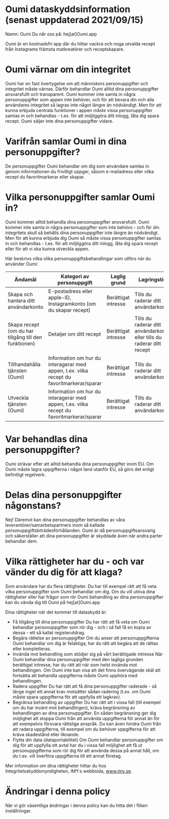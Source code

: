 # Oumi dataskyddsinformation (senast uppdaterad 2021/09/15)

Namn: Oumi 
Du når oss på: hej[at]Oumi.app 

Oumi är en kostnadsfri app där du hittar vackra och noga utvalda recept från Instagrams främsta matkreatörer och receptskapare. 

# Oumi värnar om din integritet
Oumi har en fast övertygelse om att människors personuppgifter och integritet måste värnas. Därför behandlar Oumi alltid dina personuppgifter ansvarsfullt och transparent. Oumi kommer inte samla in några personuppgifter som appen inte behöver, och för att bevara din och alla användares integritet så lagras inte något längre än nödvändigt. Men för att kunna erbjuda centrala funktioner i appen måste vissa personuppgifter samlas in och behandlas - t.ex. för att möjliggöra ditt inlogg, låta dig spara recept. Oumi säljer inte dina personuppgifter vidare. 

# Varifrån samlar Oumi in dina personuppgifter?
De personuppgifter Oumi behandlar om dig som användare samlas in genom informationen du frivilligt uppger, såsom e-mailadress eller vilka recept du favoritmarkerar eller skapar. 

# Vilka personuppgifter samlar Oumi in?
Oumi kommer alltid behandla dina personuppgifter ansvarsfullt. Oumi kommer inte samla in några personuppgifter som inte behövs - och för din integritets skull så behålls dina personuppgifter inte längre än nödvändigt. Men för att kunna erbjuda dig Oumi så måste vissa personuppgifter samlas in och behandlas - t.ex. för att möjliggöra ditt inlogg, låta dig spara recept eller för att vi ska kunna utveckla appen.

Här beskrivs vilka olika personuppgiftsbehandlingar som utförs när du använder Oumi:

| Ändamål  | Kategori av personuppgift  | Laglig grund  | Lagringstid  |
|---|---|---|---|
| Skapa och hantera ditt användarkonto  | E-postadress eller apple-ID, Instagramkonto (om du skapar recept)  | Berättigat intresse  |  Tills du raderar ditt användarkonto |
| Skapa recept (om du har tillgång till den funktionen)  | Detaljer om ditt recept  |  Berättigat intresse | Tills du raderar ditt användarkonto eller tills du raderar ditt recept
| Tillhandahålla tjänsten (Oumi)  | Information om hur du interagerar med appen, t.ex. vilka recept du favoritmarkerar/sparar  | Berättigat intresse  | Tills du raderar ditt användarkonto
| Utveckla tjänsten (Oumi)  | Information om hur du interagerar med appen, t.ex. vilka recept du favoritmarkerar/sparar  | Berättigat intresse  | Tills du raderar ditt användarkonto

# Var behandlas dina personuppgifter?
Oumi strävar efter att alltid behandla dina personuppgifter inom EU. Om Oumi måste lagra uppgifterna i något land utanför EU, så görs det enligt befintligt regelverk. 

# Delas dina personuppgifter någonstans?
Nej! Däremot kan dina personuppgifter behandlas av våra leverantörer/samarbetspartners inom så kallade personuppgiftsbiträdesförhållanden. Oumi är då personuppgiftsansvarig och säkerställer att dina personuppgifter är skyddade även när andra parter behandlar dem.

# Vilka rättigheter har du - och var vänder du dig för att klaga?
Som användare har du flera rättigheter. Du har till exempel rätt att få veta vilka personuppgifter som Oumi behandlar om dig. Om du vill utöva dina rättigheter eller har frågor som rör Oumi behandling av dina personuppgifter kan du vända dig till Oumi på hej[at]Oumi.app

Dina rättigheter när det kommer till dataskydd är:

- Få tillgång till dina personuppgifter
 Du har rätt att få veta om Oumi behandlar personuppgifter som rör dig - och i så fall få en kopia av dessa - ett så kallat registerutdrag.
- Begära rättelse av personuppgifter
Om du anser att personuppgifterna Oumi behandlar om dig är felaktiga, har du rätt att begära att de rättas eller kompletteras.
- Invända mot behandling som stödjer sig på vårt berättigade intresse
När Oumi behandlar dina personuppgifter med den lagliga grunden berättigat intresse, har du rätt att när som helst invända mot behandlingen. Om Oumi inte kan visa att det finns övervägande skäl att fortsätta att behandla uppgifterna måste Oumi upphöra med behandlingen.
- Radera uppgifter
Du har rätt att få dina personuppgifter raderade - så länge inget ett annat krav motsätter sådan radering (t.ex. om Oumi måste spara uppgifterna för att uppfylla ett lagkrav). 
- Begränsa behandling av uppgifter
Du har rätt att i vissa fall (till exempel om du har invänt mot behandlingen), kräva begränsning av behandlingen av dina personuppgifter. En sådan begränsning ger dig möjlighet att stoppa Oumi från att använda uppgifterna för annat än för att exempelvis försvara rättsliga anspråk. Du kan även hindra Oumi från att radera uppgifterna, till exempel om du behöver uppgifterna för att kräva skadestånd eller liknande.
- Flytta din data (dataportabilitet)
Om Oumi  behandlar personuppgifter om dig för att uppfylla ett avtal har du i vissa fall möjlighet att få ut personuppgifterna som rör dig för att använda dessa på annat håll, om du t.ex. vill överföra uppgifterna till ett annat företag.

Mer information om dina rättigheter hittar du hos Integritetsskyddsmyndigheten, IMY:s webbsida, www.imy.se.

# Ändringar i denna policy 
När vi gör väsentliga ändringar i denna policy kan du hitta det i fliken inställningar.
